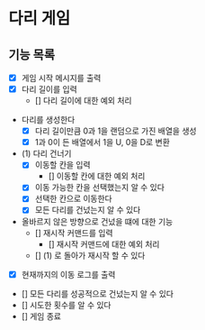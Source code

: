 # 다리 게임

## 기능 목록

- [x] 게임 시작 메시지를 출력
- [x] 다리 길이를 입력
  - [] 다리 길이에 대한 예외 처리
- 다리를 생성한다
  - [x] 다리 길이만큼 0과 1을 랜덤으로 가진 배열을 생성
  - [x] 1과 0이 든 배열에서 1을 U, 0을 D로 변환
- (1) 다리 건너기
  - [x] 이동할 칸을 입력
    - [] 이동할 칸에 대한 예외 처리
  - [x] 이동 가능한 칸을 선택했는지 알 수 있다
  - [x] 선택한 칸으로 이동한다
  - [x] 모든 다리를 건넜는지 알 수 있다
- 올바르지 않은 방향으로 건넜을 떄에 대한 기능
  - [] 재시작 커맨드를 입력
    - [] 재시작 커맨드에 대한 예외 처리
  - [] (1) 로 돌아가 재시작 할 수 있다
- [x] 현재까지의 이동 로그를 출력
- [] 모든 다리를 성공적으로 건넜는지 알 수 있다
- [] 시도한 횟수를 알 수 있다
- [] 게임 종료
